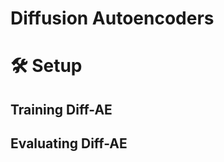 # Diffusion Autoencoders


# :hammer_and_wrench: Setup



## Training Diff-AE

## Evaluating Diff-AE

